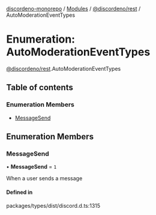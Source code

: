 [discordeno-monorepo](../README.md) / [Modules](../modules.md) / [@discordeno/rest](../modules/discordeno_rest.md) / AutoModerationEventTypes

# Enumeration: AutoModerationEventTypes

[@discordeno/rest](../modules/discordeno_rest.md).AutoModerationEventTypes

## Table of contents

### Enumeration Members

- [MessageSend](discordeno_rest.AutoModerationEventTypes.md#messagesend)

## Enumeration Members

### MessageSend

• **MessageSend** = `1`

When a user sends a message

#### Defined in

packages/types/dist/discord.d.ts:1315
